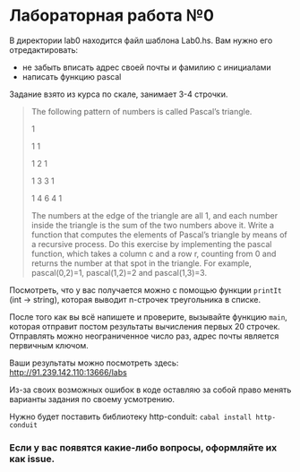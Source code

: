 # Лабораторная работа №0

В директории lab0 находится файл шаблона Lab0.hs.
Вам нужно его отредактировать:
- не забыть вписать адрес своей почты и фамилию с инициалами
- написать функцию pascal

Задание взято из курса по скале, занимает 3-4 строчки.

> The following pattern of numbers is called Pascal’s triangle.
>
> 1
>
> 1 1
>
> 1 2 1
>
> 1 3 3 1
>
> 1 4 6 4 1
>
> The numbers at the edge of the triangle are all 1, and each number inside the triangle is the sum
> of the two numbers above it. Write a function that computes the elements of Pascal’s triangle by
> means of a recursive process.
> Do this exercise by implementing the pascal function, which takes a column c and a row r,
> counting from 0 and returns the number at that spot in the triangle. For example, pascal(0,2)=1,
> pascal(1,2)=2 and pascal(1,3)=3.

Посмотреть, что у вас получается можно с помощью функции `printIt` (int -> string), которая выводит n-строчек треугольника в списке.

После того как вы всё напишете и проверите, вызывайте функцию `main`, которая отправит постом результаты вычисления первых 20 строчек.
Отправлять можно неограниченное число раз, адрес почты является первичным ключом.

Ваши результаты можно посмотреть здесь: http://91.239.142.110:13666/labs

Из-за своих возможных ошибок в коде оставляю за собой право менять варианты задания по своему усмотрению.

Нужно будет поставить библиотеку http-conduit:
`cabal install http-conduit`

### Если у вас появятся какие-либо вопросы, оформляйте их как issue.
